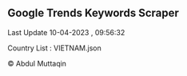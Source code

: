 

## Google Trends Keywords Scraper 
 
Last Update 10-04-2023 , 09:56:32

Country List :
VIETNAM.json



© Abdul Muttaqin 
